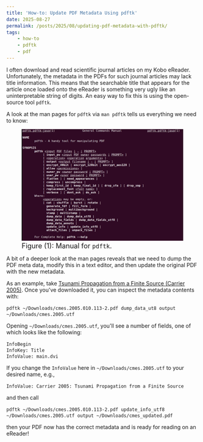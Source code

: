 ```yaml
---
title: 'How-to: Update PDF Metadata Using pdftk'
date: 2025-08-27
permalink: /posts/2025/08/updating-pdf-metadata-with-pdftk/
tags:
    - how-to
    - pdftk
    - pdf
---
```


I often download and read scientific journal articles on my Kobo eReader.
Unfortunately, the metadata in the PDFs for such journal articles may lack title
information. This means that the searchable title that appears for the article
once loaded onto the eReader is something very ugly like an uninterpretable
string of digits. An easy way to fix this is using the open-source tool `pdftk`.

A look at the man pages for `pdftk` via `man pdftk` tells us everything we
need to know:

<figure>
    <img src="/images/man_pdftk.png">
    <figcaption><font size="4">
        Figure (1): Manual for <code>pdftk</code>. 
    </font></figcaption>
</figure>

A bit of a deeper look at the man pages reveals that we need to dump the 
PDF meta data, modify this in a text editor, and then update the original
PDF with the new metadata. 

As an example, take [Tsunami Propagation from a Finite Source (Carrier 2005)](https://www.techscience.com/CMES/v10n2/24866). Once you've downloaded it, you can inspect
the metadata contents with:

```shell
pdftk ~/Downloads/cmes.2005.010.113-2.pdf dump_data_ut8 output ~/Downloads/cmes.2005.utf 
```

Opening `~/Downloads/cmes.2005.utf`, you'll see a number of fields, one of which
looks like the following:

```text
InfoBegin
InfoKey: Title
InfoValue: main.dvi
```

If you change the `InfoValue` here in `~/Downloads/cmes.2005.utf` to your
desired name, e.g.,

```text
InfoValue: Carrier 2005: Tsunami Propagation from a Finite Source
```

and then call

```shell
pdftk ~/Downloads/cmes.2005.010.113-2.pdf update_info_utf8 ~/Downloads/cmes.2005.utf output ~/Downloads/cmes_updated.pdf 
```

then your PDF now has the correct metadata and is ready for reading on an
eReader!
